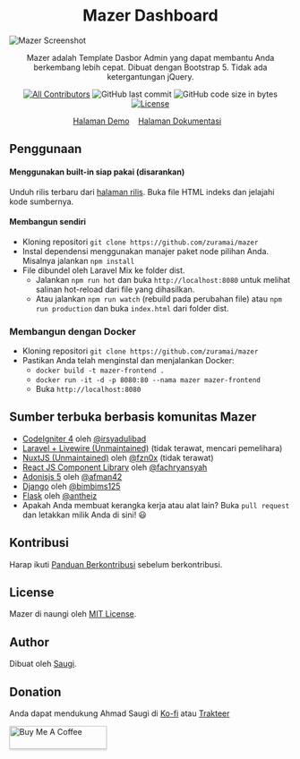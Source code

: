 <h1 align="center">Mazer Dashboard</h1>

![Mazer Screenshot](https://user-images.githubusercontent.com/45036724/167523601-9d20fb17-1989-488f-b619-cb53c0db8898.png)

<p align="center">Mazer adalah Template Dasbor Admin yang dapat membantu Anda berkembang lebih cepat. Dibuat dengan Bootstrap 5. Tidak ada ketergantungan jQuery.
</p>
<div align="center">

[![All Contributors](https://img.shields.io/github/contributors/zuramai/mazer)](https://github.com/zuramai/mazer/graphs/contributors)
![GitHub last commit](https://img.shields.io/github/last-commit/zuramai/mazer.svg)
![GitHub code size in bytes](https://img.shields.io/github/languages/code-size/zuramai/mazer)
[![License](https://img.shields.io/github/license/zuramai/mazer.svg)](LICENSE)

</div>

<p align="center">
	<a href="http://zuramai.github.io/mazer/demo">Halaman Demo</a>&nbsp;&nbsp;&nbsp;
	<a href="http://zuramai.github.io/mazer/docs">Halaman Dokumentasi</a>&nbsp;&nbsp;&nbsp;
</p>

## Penggunaan
#### Menggunakan built-in siap pakai (disarankan)

Unduh rilis terbaru dari [halaman rilis](https://github.com/zuramai/mazer/releases "halaman rilis").
Buka file HTML indeks dan jelajahi kode sumbernya.
#### Membangun sendiri
- Kloning repositori `git clone https://github.com/zuramai/mazer`
- Instal dependensi menggunakan manajer paket node pilihan Anda. Misalnya jalankan `npm install`
- File dibundel oleh Laravel Mix ke folder dist.
    - Jalankan `npm run hot` dan buka `http://localhost:8080` untuk melihat salinan hot-reload dari file yang dihasilkan.
    - Atau jalankan `npm run watch` (rebuild pada perubahan file) atau `npm run production` dan buka `index.html` dari folder dist.

### Membangun dengan Docker
- Kloning repositori `git clone https://github.com/zuramai/mazer`
- Pastikan Anda telah menginstal dan menjalankan Docker:
    - `docker build -t mazer-frontend .`
    - `docker run -it -d -p 8080:80 --nama mazer mazer-frontend`
    - Buka `http://localhost:8080`

## Sumber terbuka berbasis komunitas Mazer

- [CodeIgniter 4](https://github.com/irsyadulibad/mazer-codeigniter) oleh [@irsyadulibad](https://github.com/irsyadulibad)
- [Laravel + Livewire (Unmaintained)](https://github.com/zuramai/laravel-mazer) (tidak terawat, mencari pemelihara)
- [NuxtJS (Unmaintained)](https://github.com/fzn0x/mazer-nuxt) oleh [@fzn0x](https://github.com/fzn0x) (tidak terawat)
- [React JS Component Library](https://github.com/fachryansyah/react-mazer-ui) oleh [@fachryansyah](https://github.com/fachryansyah/)
- [Adonisjs 5](https://github.com/afman42/mazer-adonisjs) oleh [@afman42](https://github.com/afman42/)
- [Django](https://github.com/bimbims125/mazer-django) oleh [@bimbims125](https://github.com/bimbims125/)
- [Flask](https://github.com/antheiz/mazer-flask) oleh [@antheiz](https://github.com/antheiz/)
- Apakah Anda membuat kerangka kerja atau alat lain? Buka `pull request` dan letakkan milik Anda di sini! 😃

## Kontribusi

Harap ikuti [Panduan Berkontribusi](./CONTRIBUTING.md) sebelum berkontribusi.

## License

Mazer di naungi oleh [MIT License](./LICENSE).

## Author

Dibuat oleh <a href="https://saugi.me">Saugi</a>.

## Donation

Anda dapat mendukung Ahmad Saugi di [Ko-fi](https://ko-fi.com/saugi) atau [Trakteer](https://trakteer.id/saugi)

<a href="https://buymeacoffee.com/saugi" target="_blank"><img src="https://www.buymeacoffee.com/assets/img/custom_images/orange_img.png" alt="Buy Me A Coffee" style="height: 41px !important;width: 174px !important;box-shadow: 0px 3px 2px 0px rgba(190, 190, 190, 0.5) !important;-webkit-box-shadow: 0px 3px 2px 0px rgba(190, 190, 190, 0.5) !important;" ></a>
